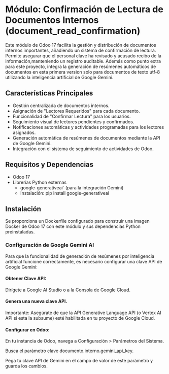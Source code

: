# Módulo: Confirmación de Lectura de Documentos Internos (document_read_confirmation)

Este módulo de Odoo 17 facilita la gestión y distribución de documentos internos importantes,
añadiendo un sistema de confirmación de lectura.
Permite asegurar que el personal clave ha revisado y acusado recibo
de la información,manteniendo un registro auditable. 
Además como punto extra para este proyecto,
integra la generación de resúmenes automáticos de documentos en esta primera version solo para documentos de texto utf-8
utilizando la inteligencia artificial de Google Gemini.

## Características Principales

- Gestión centralizada de documentos internos.
- Asignación de "Lectores Requeridos" para cada documento.
- Funcionalidad de "Confirmar Lectura" para los usuarios.
- Seguimiento visual de lectores pendientes y confirmados.
- Notificaciones automáticas y actividades programadas para los lectores asignados.
- Generación automática de resúmenes de documentos mediante la API de Google Gemini.
- Integración con el sistema de seguimiento de actividades de Odoo.

## Requisitos y Dependencias

- Odoo 17
- Librerías Python externas
    - google-generativeai` (para la integración Gemini)
    * Instalación: pip install google-generativeai

## Instalación
Se proporciona un Dockerfile configurado para construir una imagen Docker de Odoo 17 con este módulo y sus dependencias Python preinstaladas.

### Configuración de Google Gemini AI
Para que la funcionalidad de generación de resúmenes por inteligencia artificial funcione correctamente, es necesario configurar una clave API de Google Gemini:

#### Obtener Clave API:

Dirígete a Google AI Studio o a la Consola de Google Cloud.

#### Genera una nueva clave API.

Importante: Asegúrate de que la API Generative Language API (o Vertex AI API si esta la subsume) esté habilitada en tu proyecto de Google Cloud.

#### Configurar en Odoo:

En tu instancia de Odoo, navega a Configuración > Parámetros del Sistema.

Busca el parámetro clave documento.interno.gemini_api_key.

Pega tu clave API de Gemini en el campo de valor de este parámetro y guarda los cambios.